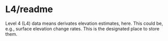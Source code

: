 # L4/readme

Level 4 (L4) data means derivates elevation estimates, here. This could
be, e.g., surface elevation change rates. This is the designated place
to store them.
